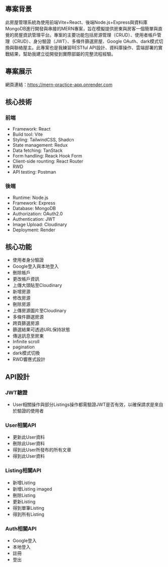 ## 專案背景

此房屋管理系統為使用前端Vite+React、後端Node.js+Express與資料庫MongoDB進行開發與串接的MERN專案，旨在模擬提供房東與房客一個簡單與直覺的房屋資訊管理平台。專案的主要功能包括房源管理（CRUD）、使用者帳戶管理（CRUD）、身分驗證（JWT）、多條件篩選房屋、Google OAuth、dark模式切換與聯絡屋主。此專案也是我練習RESTful API設計、資料庫操作、雲端部署的實戰結果，幫助我建立從開發到實際部屬的完整流程經驗。

## 專案展示

網頁連結：https://mern-practice-app.onrender.com

## 核心技術

### 前端
- Framework: React
- Build tool: Vite
- Styling: TailwindCSS, Shadcn
- State management: Redux
- Data fetching: TanStack
- Form handling: Reack Hook Form
- Client-side rounting: React Router
- RWD
- API testing: Postman

### 後端
- Runtime: Node.js
- Framework: Express
- Database: MongoDB
- Authorization: OAuth2.0
- Authentication: JWT
- Image Upload: Cloudinary
- Deployment: Render


## 核心功能

- 使用者身分驗證
- Google登入與本地登入
- 刪除帳戶
- 更改帳戶資訊
- 上傳大頭貼至Cloudinary
- 新增房源
- 修改房源
- 刪除房源
- 上傳房源圖片至Cloudinary
- 多條件篩選房源
- 跨頁篩選房源
- 篩選結果可透過URL保持狀態
- 傳送訊息至房東
- Infinite scroll
- pagination
- dark模式切換
- RWD響應式設計


## API設計

### JWT驗證
- User相關操作與部分Listings操作都需驗證JWT是否有效，以確保請求是來自於驗證的使用者

### User相關API
- 更新此User資料
- 刪除此User資料
- 得到此User所發布的所有文章
- 得到此User資料

### Listing相關API
- 新增Listing
- 新增Listing imaged
- 刪除Listing
- 更新Listing
- 得到單筆Listing
- 得到所有Listing

### Auth相關API
- Google登入
- 本地登入
- 註冊
- 登出
